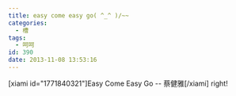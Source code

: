 ```yaml
---
title: easy come easy go( ^_^ )/~~
categories:
  - 槽
tags:
  - 呵呵
id: 390
date: 2013-11-08 13:53:16
---
```


[xiami id="1771840321"]Easy Come Easy Go -- 蔡健雅[/xiami] 
right!